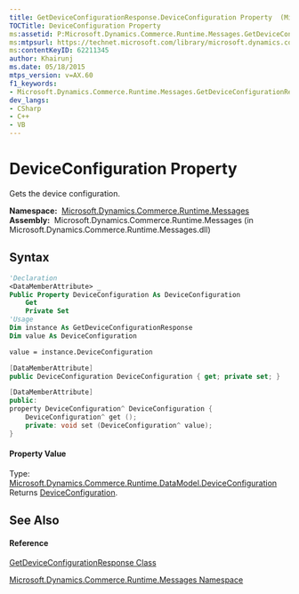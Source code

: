 ```yaml
---
title: GetDeviceConfigurationResponse.DeviceConfiguration Property  (Microsoft.Dynamics.Commerce.Runtime.Messages)
TOCTitle: DeviceConfiguration Property
ms:assetid: P:Microsoft.Dynamics.Commerce.Runtime.Messages.GetDeviceConfigurationResponse.DeviceConfiguration
ms:mtpsurl: https://technet.microsoft.com/library/microsoft.dynamics.commerce.runtime.messages.getdeviceconfigurationresponse.deviceconfiguration(v=AX.60)
ms:contentKeyID: 62211345
author: Khairunj
ms.date: 05/18/2015
mtps_version: v=AX.60
f1_keywords:
- Microsoft.Dynamics.Commerce.Runtime.Messages.GetDeviceConfigurationResponse.DeviceConfiguration
dev_langs:
- CSharp
- C++
- VB
---
```


# DeviceConfiguration Property

Gets the device configuration.

**Namespace:**  [Microsoft.Dynamics.Commerce.Runtime.Messages](microsoft-dynamics-commerce-runtime-messages-namespace.md)  
**Assembly:**  Microsoft.Dynamics.Commerce.Runtime.Messages (in Microsoft.Dynamics.Commerce.Runtime.Messages.dll)

## Syntax

``` vb
'Declaration
<DataMemberAttribute> _
Public Property DeviceConfiguration As DeviceConfiguration
    Get
    Private Set
'Usage
Dim instance As GetDeviceConfigurationResponse
Dim value As DeviceConfiguration

value = instance.DeviceConfiguration
```

``` csharp
[DataMemberAttribute]
public DeviceConfiguration DeviceConfiguration { get; private set; }
```

``` c++
[DataMemberAttribute]
public:
property DeviceConfiguration^ DeviceConfiguration {
    DeviceConfiguration^ get ();
    private: void set (DeviceConfiguration^ value);
}
```

#### Property Value

Type: [Microsoft.Dynamics.Commerce.Runtime.DataModel.DeviceConfiguration](deviceconfiguration-class-microsoft-dynamics-commerce-runtime-datamodel.md)  
Returns [DeviceConfiguration](deviceconfiguration-class-microsoft-dynamics-commerce-runtime-datamodel.md).  

## See Also

#### Reference

[GetDeviceConfigurationResponse Class](getdeviceconfigurationresponse-class-microsoft-dynamics-commerce-runtime-messages.md)

[Microsoft.Dynamics.Commerce.Runtime.Messages Namespace](microsoft-dynamics-commerce-runtime-messages-namespace.md)

